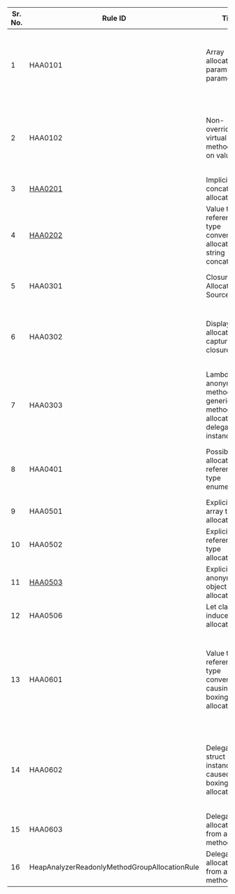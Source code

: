 
Sr. No. | Rule ID | Title | Category | Enabled | Severity | CodeFix | Description |
--------|---------|-------|----------|---------|----------|---------|--------------------------------------------------------------------------------------------------------------|
1 | HAA0101 | Array allocation for params parameter | Performance | True | Warning | False | This call site is calling into a function with a 'params' parameter. This results in an array allocation |
2 | HAA0102 | Non-overridden virtual method call on value type | Performance | True | Warning | False | Non-overridden virtual method call on a value type adds a boxing or constrained instruction |
3 | [HAA0201](http://msdn.microsoft.com/en-us/library/2839d5h5(v=vs.110).aspx) | Implicit string concatenation allocation | Performance | True | Warning | False | Considering using StringBuilder |
4 | [HAA0202](http://msdn.microsoft.com/en-us/library/yz2be5wk.aspx) | Value type to reference type conversion allocation for string concatenation | Performance | True | Warning | False | Value type ({0}) is being boxed to a reference type for a string concatenation. |
5 | HAA0301 | Closure Allocation Source | Performance | True | Warning | False | Heap allocation of closure Captures: {0} |
6 | HAA0302 | Display class allocation to capture closure | Performance | True | Warning | False | The compiler will emit a class that will hold this as a field to allow capturing of this closure |
7 | HAA0303 | Lambda or anonymous method in a generic method allocates a delegate instance | Performance | True | Warning | False | Considering moving this out of the generic method |
8 | HAA0401 | Possible allocation of reference type enumerator | Performance | True | Warning | False | Non-ValueType enumerator may result in a heap allocation |
9 | HAA0501 | Explicit new array type allocation | Performance | True | Info | False | Explicit new array type allocation |
10 | HAA0502 | Explicit new reference type allocation | Performance | True | Info | False | Explicit new reference type allocation |
11 | [HAA0503](http://msdn.microsoft.com/en-us/library/bb397696.aspx) | Explicit new anonymous object allocation | Performance | True | Info | False | Explicit new anonymous object allocation |
12 | HAA0506 | Let clause induced allocation | Performance | True | Info | False | Let clause induced allocation |
13 | HAA0601 | Value type to reference type conversion causing boxing allocation | Performance | True | Warning | False | Value type to reference type conversion causes boxing at call site (here), and unboxing at the callee-site. Consider using generics if applicable |
14 | HAA0602 | Delegate on struct instance caused a boxing allocation | Performance | True | Warning | False | Struct instance method being used for delegate creation, this will result in a boxing instruction |
15 | HAA0603 | Delegate allocation from a method group | Performance | True | Warning | False | This will allocate a delegate instance |
16 | HeapAnalyzerReadonlyMethodGroupAllocationRule | Delegate allocation from a method group | Performance | True | Info | False | This will allocate a delegate instance |

